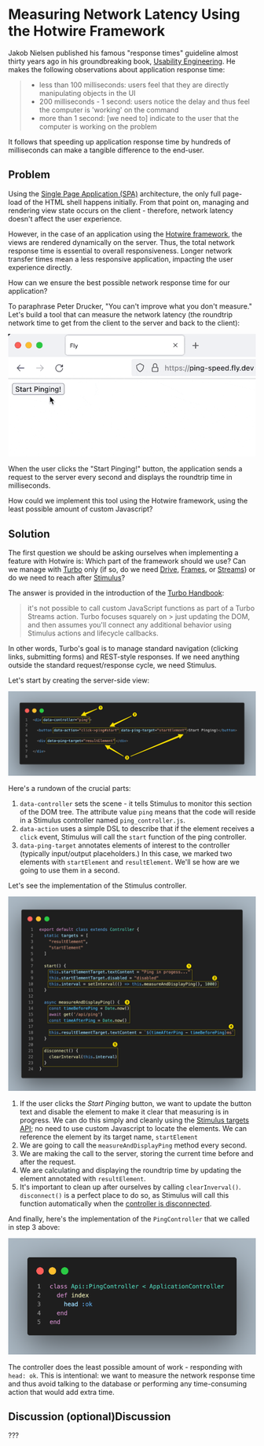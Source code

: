 # Measuring Network Latency Using the Hotwire Framework

Jakob Nielsen published his famous "response times" guideline almost thirty years ago in his groundbreaking book, [Usability Engineering](https://www.nngroup.com/books/usability-engineering/). He makes the following observations about application response time:

> * less than 100 milliseconds: users feel that they are directly manipulating objects in the UI
> * 200 milliseconds - 1 second: users notice the delay and thus feel the computer is 'working' on the command
> * more than 1 second: [we need to] indicate to the user that the computer is working on the problem

It follows that speeding up application response time by hundreds of milliseconds can make a tangible difference to the end-user.

## Problem

Using the [Single Page Application (SPA)](https://en.wikipedia.org/wiki/Single-page_application) architecture, the only full page-load of the HTML shell happens initially. From that point on, managing and rendering view state occurs on the client - therefore, network latency doesn't affect the user experience.

However, in the case of an application using the [Hotwire framework](https://hotwired.dev/), the views are rendered dynamically on the server. Thus, the total network response time is essential to overall responsiveness. Longer network transfer times mean a less responsive application, impacting the user experience directly.

How can we ensure the best possible network response time for our application?

To paraphrase Peter Drucker, "You can't improve what you don't measure." Let's build a tool that can measure the network latency (the roundtrip network time to get from the client to the server and back to the client):

![Self-serve ping tool demonstration](./self-serve-ping-tool-demo.gif)

When the user clicks the "Start Pinging!" button, the application sends a request to the server every second and displays the roundtrip time in milliseconds.

How could we implement this tool using the Hotwire framework, using the least possible amount of custom Javascript?

## Solution

The first question we should be asking ourselves when implementing a feature with Hotwire is: Which part of the framework should we use? Can we manage with [Turbo](https://turbo.hotwired.dev/) only (if so, do we need [Drive](https://turbo.hotwired.dev/handbook/drive), [Frames](https://turbo.hotwired.dev/handbook/frames), or [Streams](https://turbo.hotwired.dev/handbook/streams)) or do we need to reach after [Stimulus](https://stimulus.hotwired.dev/)?

The answer is provided in the introduction of the [Turbo Handbook](https://turbo.hotwired.dev/handbook/introduction):

> it's not possible to call custom JavaScript functions as part of a Turbo Streams action.
> Turbo focuses squarely on > just updating the DOM, and then assumes you'll connect any additional behavior using Stimulus actions and lifecycle callbacks.

In other words, Turbo's goal is to manage standard navigation (clicking links, submitting forms) and REST-style responses. If we need anything outside the standard request/response cycle, we need Stimulus.

Let's start by creating the server-side view:

![Rails view implementation](./rails-view-annotated.png)

Here's a rundown of the crucial parts:

1) `data-controller` sets the scene - it tells Stimulus to monitor this section of the DOM tree. The attribute value `ping` means that the code will reside in a Stimulus controller named `ping_controller.js`.
2) `data-action` uses a simple DSL to describe that if the element receives a `click` event, Stimulus will call the `start` function of the ping controller.
3) `data-ping-target` annotates elements of interest to the controller (typically input/output placeholders.) In this case, we marked two elements with `startElement` and `resultElement`. We'll se how are we going to use them in a second.

Let's see the implementation of the Stimulus controller.

![Stimulus controller implementation](./stimulus-controller-annotated.png)

1) If the user clicks the *Start Pinging* button, we want to update the button text and disable the element to make it clear that measuring is in progress. We can do this simply and cleanly using the [Stimulus targets API](https://stimulus.hotwired.dev/reference/targets); no need to use custom Javascript to locate the elements. We can reference the element by its target name, `startElement`
2) We are going to call the `measureAndDisplayPing` method every second.
3) We are making the call to the server, storing the current time before and after the request.
4) We are calculating and displaying the roundtrip time by updating the element annotated with `resultElement`.
5) It's important to clean up after ourselves by calling `clearInverval()`. `disconnect()` is a perfect place to do so, as Stimulus will call this function automatically when the [controller is disconnected](https://stimulus.hotwired.dev/reference/lifecycle-callbacks#disconnection).

And finally, here's the implementation of the `PingController` that we called in step 3 above:

![API Controller Implementation](./ping-api-controller.png)

The controller does the least possible amount of work - responding with `head: ok`. This is intentional: we want to measure the network response time and thus avoid talking to the database or performing any time-consuming action that would add extra time.

## Discussion (optional)Discussion

???
